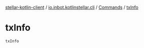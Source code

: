 [stellar-kotlin-client](../../index.md) / [io.inbot.kotlinstellar.cli](../index.md) / [Commands](index.md) / [txInfo](./tx-info.md)

# txInfo

`txInfo`